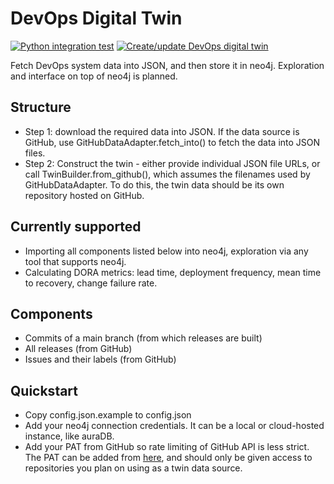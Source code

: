 # DevOps Digital Twin

[![Python integration test](https://github.com/jangruenwaldt/devops-digital-twin/actions/workflows/ci.yaml/badge.svg)](https://github.com/jangruenwaldt/devops-digital-twin/actions/workflows/ci.yaml)
[![Create/update DevOps digital twin](https://github.com/jangruenwaldt/devops-digital-twin/actions/workflows/create_twin.yaml/badge.svg)](https://github.com/jangruenwaldt/devops-digital-twin/actions/workflows/create_twin.yaml)

Fetch DevOps system data into JSON, and then store it in neo4j. Exploration and interface on top of neo4j is planned.

## Structure

- Step 1: download the required data into JSON. If the data source is GitHub, use GitHubDataAdapter.fetch_into() to
  fetch the data into JSON files.
- Step 2: Construct the twin - either provide individual JSON file URLs, or call TwinBuilder.from_github(), which
  assumes the filenames used by GitHubDataAdapter. To do this, the twin data should be its own repository hosted on
  GitHub.

## Currently supported

- Importing all components listed below into neo4j, exploration via any tool that supports neo4j.
- Calculating DORA metrics: lead time, deployment frequency, mean time to recovery, change failure rate.

## Components

- Commits of a main branch (from which releases are built)
- All releases (from GitHub)
- Issues and their labels (from GitHub)

## Quickstart

- Copy config.json.example to config.json
- Add your neo4j connection credentials. It can be a local or cloud-hosted instance, like auraDB.
- Add your PAT from GitHub so rate limiting of GitHub API is less strict.
  The PAT can be added from [here](https://github.com/settings/tokens), and should only be given access to repositories
  you plan on using as a twin data source.  
